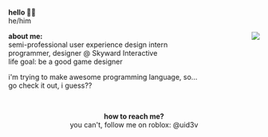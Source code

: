 
<b>hello 👋🏻</b><br/>
he/him

<img align="right" src="https://cdn.discordapp.com/attachments/1017002131091365901/1213164736875597955/petpet.gif?ex=65f47ab4&is=65e205b4&hm=2c4475b1f380f1d51f2da3936196f7d7ac111d637f0b918cf4f4acbfb1f0bb57&">

<p align="left">
  <b>about me:</b><br/>
  semi-professional user experience design intern</br>
  programmer, designer @ Skyward Interactive</br>
  life goal: be a good game designer</br>

  i'm trying to make awesome programming language, so...</br>
  go check it out, i guess??</br>
</p>

<br/>
<p align="center">
  <b>how to reach me?</b><br/>
  you can't, follow me on roblox: @uid3v
</p>
